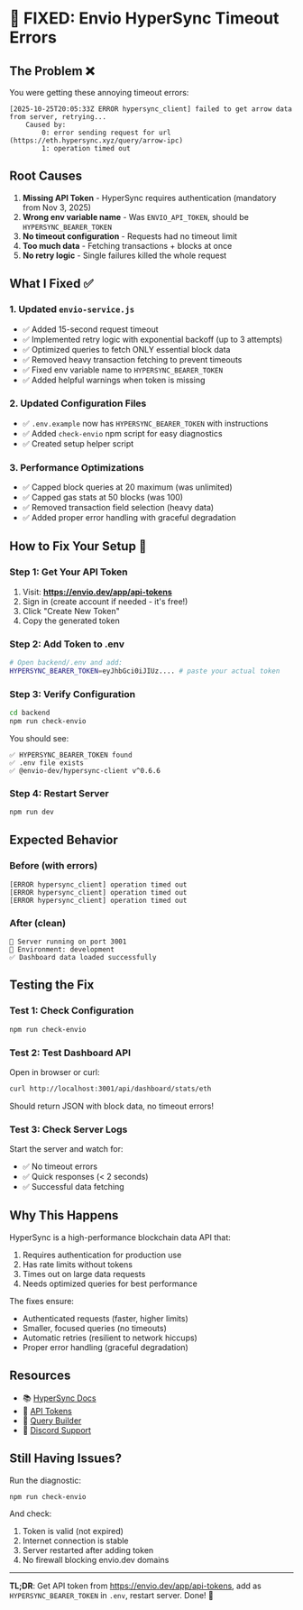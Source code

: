 # 🚀 FIXED: Envio HyperSync Timeout Errors

## The Problem ❌
You were getting these annoying timeout errors:
```
[2025-10-25T20:05:33Z ERROR hypersync_client] failed to get arrow data from server, retrying...
    Caused by:
        0: error sending request for url (https://eth.hypersync.xyz/query/arrow-ipc)
        1: operation timed out
```

## Root Causes
1. **Missing API Token** - HyperSync requires authentication (mandatory from Nov 3, 2025)
2. **Wrong env variable name** - Was `ENVIO_API_TOKEN`, should be `HYPERSYNC_BEARER_TOKEN`
3. **No timeout configuration** - Requests had no timeout limit
4. **Too much data** - Fetching transactions + blocks at once
5. **No retry logic** - Single failures killed the whole request

## What I Fixed ✅

### 1. Updated `envio-service.js`
- ✅ Added 15-second request timeout
- ✅ Implemented retry logic with exponential backoff (up to 3 attempts)
- ✅ Optimized queries to fetch ONLY essential block data
- ✅ Removed heavy transaction fetching to prevent timeouts
- ✅ Fixed env variable name to `HYPERSYNC_BEARER_TOKEN`
- ✅ Added helpful warnings when token is missing

### 2. Updated Configuration Files
- ✅ `.env.example` now has `HYPERSYNC_BEARER_TOKEN` with instructions
- ✅ Added `check-envio` npm script for easy diagnostics
- ✅ Created setup helper script

### 3. Performance Optimizations
- ✅ Capped block queries at 20 maximum (was unlimited)
- ✅ Capped gas stats at 50 blocks (was 100)
- ✅ Removed transaction field selection (heavy data)
- ✅ Added proper error handling with graceful degradation

## How to Fix Your Setup 🔧

### Step 1: Get Your API Token
1. Visit: **https://envio.dev/app/api-tokens**
2. Sign in (create account if needed - it's free!)
3. Click "Create New Token"
4. Copy the generated token

### Step 2: Add Token to .env
```bash
# Open backend/.env and add:
HYPERSYNC_BEARER_TOKEN=eyJhbGci0iJIUz.... # paste your actual token
```

### Step 3: Verify Configuration
```bash
cd backend
npm run check-envio
```

You should see:
```
✅ HYPERSYNC_BEARER_TOKEN found
✅ .env file exists
✅ @envio-dev/hypersync-client v^0.6.6
```

### Step 4: Restart Server
```bash
npm run dev
```

## Expected Behavior

### Before (with errors)
```
[ERROR hypersync_client] operation timed out
[ERROR hypersync_client] operation timed out
[ERROR hypersync_client] operation timed out
```

### After (clean)
```
🚀 Server running on port 3001
📡 Environment: development
✅ Dashboard data loaded successfully
```

## Testing the Fix

### Test 1: Check Configuration
```bash
npm run check-envio
```

### Test 2: Test Dashboard API
Open in browser or curl:
```bash
curl http://localhost:3001/api/dashboard/stats/eth
```

Should return JSON with block data, no timeout errors!

### Test 3: Check Server Logs
Start the server and watch for:
- ✅ No timeout errors
- ✅ Quick responses (< 2 seconds)
- ✅ Successful data fetching

## Why This Happens

HyperSync is a high-performance blockchain data API that:
1. Requires authentication for production use
2. Has rate limits without tokens
3. Times out on large data requests
4. Needs optimized queries for best performance

The fixes ensure:
- Authenticated requests (faster, higher limits)
- Smaller, focused queries (no timeouts)
- Automatic retries (resilient to network hiccups)
- Proper error handling (graceful degradation)

## Resources
- 📚 [HyperSync Docs](https://docs.envio.dev/docs/HyperSync/overview)
- 🔑 [API Tokens](https://envio.dev/app/api-tokens)
- 🔧 [Query Builder](https://builder.hypersync.xyz/)
- 💬 [Discord Support](https://discord.gg/Q9qt8gZ2fX)

## Still Having Issues?

Run the diagnostic:
```bash
npm run check-envio
```

And check:
1. Token is valid (not expired)
2. Internet connection is stable
3. Server restarted after adding token
4. No firewall blocking envio.dev domains

---

**TL;DR**: Get API token from https://envio.dev/app/api-tokens, add as `HYPERSYNC_BEARER_TOKEN` in `.env`, restart server. Done! 🎉
